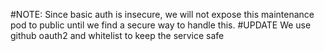#NOTE:
Since basic auth is insecure, we will not expose this maintenance pod to public until we find a secure way to handle this.
#UPDATE
We use github oauth2 and whitelist to keep the service safe
